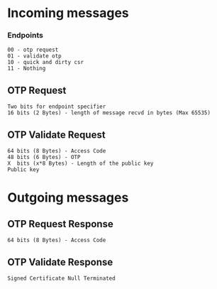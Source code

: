 # Incoming messages
### Endpoints
    00 - otp request
    01 - validate otp
    10 - quick and dirty csr
    11 - Nothing

## OTP Request
    Two bits for endpoint specifier
    16 bits (2 Bytes) - length of message recvd in bytes (Max 65535)

## OTP Validate Request
    64 bits (8 Bytes) - Access Code
    48 bits (6 Bytes) - OTP
    X  bits (x*8 Bytes) - Length of the public key
    Public key

# Outgoing messages
## OTP Request Response
    64 bits (8 Bytes) - Access Code

## OTP Validate Response
    Signed Certificate Null Terminated

